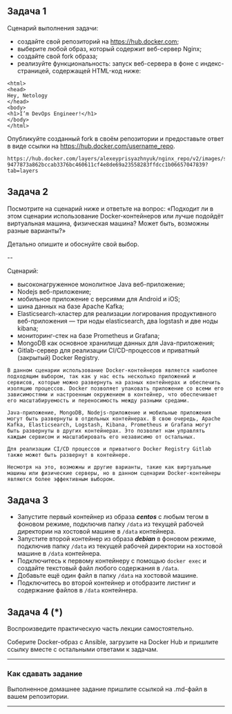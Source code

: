 
## Задача 1

Сценарий выполнения задачи:

- создайте свой репозиторий на https://hub.docker.com;
- выберите любой образ, который содержит веб-сервер Nginx;
- создайте свой fork образа;
- реализуйте функциональность:
запуск веб-сервера в фоне с индекс-страницей, содержащей HTML-код ниже:
```
<html>
<head>
Hey, Netology
</head>
<body>
<h1>I’m DevOps Engineer!</h1>
</body>
</html>
```

Опубликуйте созданный fork в своём репозитории и предоставьте ответ в виде ссылки на https://hub.docker.com/username_repo.
```
https://hub.docker.com/layers/alexeyprisyazhnyuk/nginx_repo/v2/images/sha256-9477873a862bccab3376bc460611cf4e8de69a23558283ffdcc1b06657047839?tab=layers
```

## Задача 2

Посмотрите на сценарий ниже и ответьте на вопрос:
«Подходит ли в этом сценарии использование Docker-контейнеров или лучше подойдёт виртуальная машина, физическая машина? Может быть, возможны разные варианты?»

Детально опишите и обоснуйте свой выбор.

--

Сценарий:

- высоконагруженное монолитное Java веб-приложение;
- Nodejs веб-приложение;
- мобильное приложение c версиями для Android и iOS;
- шина данных на базе Apache Kafka;
- Elasticsearch-кластер для реализации логирования продуктивного веб-приложения — три ноды elasticsearch, два logstash и две ноды kibana;
- мониторинг-стек на базе Prometheus и Grafana;
- MongoDB как основное хранилище данных для Java-приложения;
- Gitlab-сервер для реализации CI/CD-процессов и приватный (закрытый) Docker Registry.

```
В данном сценарии использование Docker-контейнеров является наиболее подходящим выбором, так как у нас есть несколько приложений и сервисов, которые можно развернуть на разных контейнерах и обеспечить изоляцию процессов. Docker позволяет упаковать приложение со всеми его зависимостями и настроенным окружением в контейнер, что обеспечивает его масштабируемость и переносимость между разными средами.

Java-приложение, MongoDB, Nodejs-приложение и мобильные приложения могут быть развернуты в отдельных контейнерах. В свою очередь, Apache Kafka, Elasticsearch, Logstash, Kibana, Prometheus и Grafana могут быть развернуты в других контейнерах. Это позволит нам управлять каждым сервисом и масштабировать его независимо от остальных.

Для реализации CI/CD процессов и приватного Docker Registry Gitlab также может быть развернут в контейнере.

Несмотря на это, возможны и другие варианты, такие как виртуальные машины или физические серверы, но в данном сценарии Docker-контейнеры являются более эффективным выбором.
```
## Задача 3

- Запустите первый контейнер из образа ***centos*** c любым тегом в фоновом режиме, подключив папку ```/data``` из текущей рабочей директории на хостовой машине в ```/data``` контейнера.
- Запустите второй контейнер из образа ***debian*** в фоновом режиме, подключив папку ```/data``` из текущей рабочей директории на хостовой машине в ```/data``` контейнера.
- Подключитесь к первому контейнеру с помощью ```docker exec``` и создайте текстовый файл любого содержания в ```/data```.
- Добавьте ещё один файл в папку ```/data``` на хостовой машине.
- Подключитесь во второй контейнер и отобразите листинг и содержание файлов в ```/data``` контейнера.

## Задача 4 (*)

Воспроизведите практическую часть лекции самостоятельно.

Соберите Docker-образ с Ansible, загрузите на Docker Hub и пришлите ссылку вместе с остальными ответами к задачам.


---

### Как cдавать задание

Выполненное домашнее задание пришлите ссылкой на .md-файл в вашем репозитории.

---

